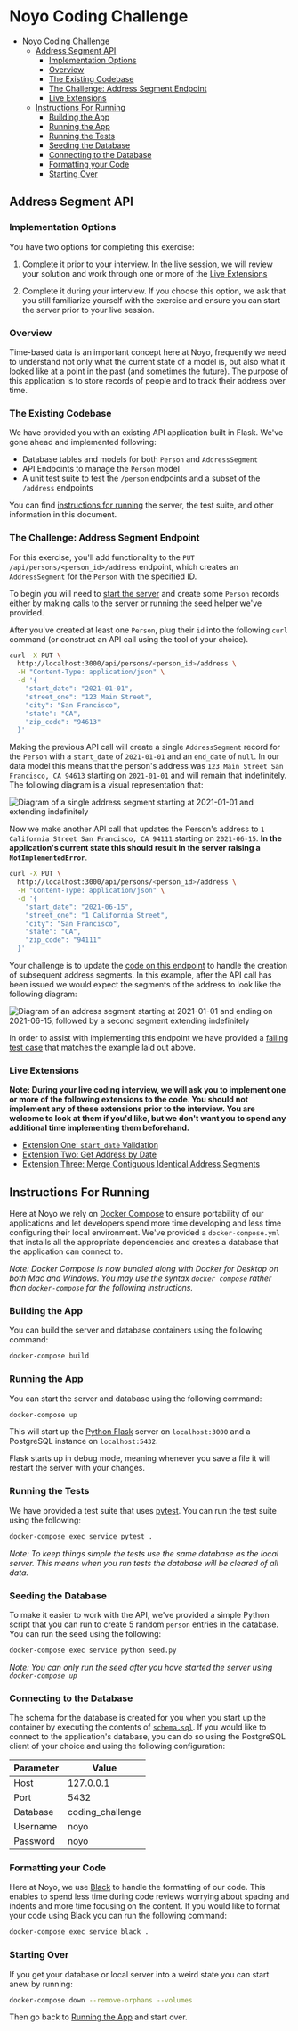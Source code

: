 # Noyo Coding Challenge

- [Noyo Coding Challenge](#noyo-coding-challenge)
  - [Address Segment API](#address-segment-api)
    - [Implementation Options](#implementation-options)
    - [Overview](#overview)
    - [The Existing Codebase](#the-existing-codebase)
    - [The Challenge: Address Segment Endpoint](#the-challenge-address-segment-endpoint)
    - [Live Extensions](#live-extensions)
  - [Instructions For Running](#instructions-for-running)
    - [Building the App](#building-the-app)
    - [Running the App](#running-the-app)
    - [Running the Tests](#running-the-tests)
    - [Seeding the Database](#seeding-the-database)
    - [Connecting to the Database](#connecting-to-the-database)
    - [Formatting your Code](#formatting-your-code)
    - [Starting Over](#starting-over)

## Address Segment API

### Implementation Options

You have two options for completing this exercise:
1. Complete it prior to your interview. In the live session, we will review your solution and work through one or more of the [Live Extensions](#live-extensions)

2. Complete it during your interview. If you choose this option, we ask that you still familiarize yourself with the exercise and ensure you can start the server prior to your live session.

### Overview

Time-based data is an important concept here at Noyo, frequently we need to understand not only what the current state of a model is, but also what it looked like at a point in the past (and sometimes the future). The purpose of this application is to store records of people and to track their address over time.


### The Existing Codebase

We have provided you with an existing API application built in Flask. We've gone ahead and implemented following:

* Database tables and models for both `Person` and `AddressSegment`
* API Endpoints to manage the `Person` model
* A unit test suite to test the `/person` endpoints and a subset of the `/address` endpoints

You can find [instructions for running](#instructions-for-running) the server, the test suite, and other information in this document.

### The Challenge: Address Segment Endpoint

For this exercise, you'll add functionality to the `PUT /api/persons/<person_id>/address` endpoint, which creates an `AddressSegment` for the `Person` with the specified ID.

To begin you will need to [start the server](#running-the-app) and create some `Person` records either by making calls to the server or running the [seed](#seeding-the-database) helper we've provided.

After you've created at least one `Person`, plug their `id` into the following `curl` command (or construct an API call using the tool of your choice).  

```bash
curl -X PUT \
  http://localhost:3000/api/persons/<person_id>/address \
  -H "Content-Type: application/json" \
  -d '{
    "start_date": "2021-01-01",
    "street_one": "123 Main Street",
    "city": "San Francisco",
    "state": "CA",
    "zip_code": "94613"
  }'
```

Making the previous API call will create a single `AddressSegment` record for the `Person` with a `start_date` of `2021-01-01` and an `end_date` of `null`. In our data model this means that the person's address was `123 Main Street San Francisco, CA 94613` starting on `2021-01-01` and will remain that indefinitely. The following diagram is a visual representation that:

![Diagram of a single address segment starting at 2021-01-01 and extending indefinitely](/docs/address_one_segment.png)

Now we make another API call that updates the Person's address to `1 California Street San Francisco, CA 94111` starting on `2021-06-15`. **In the application's current state this should result in the server raising a `NotImplementedError`**.

```bash
curl -X PUT \
  http://localhost:3000/api/persons/<person_id>/address \
  -H "Content-Type: application/json" \
  -d '{
    "start_date": "2021-06-15",
    "street_one": "1 California Street",
    "city": "San Francisco",
    "state": "CA",
    "zip_code": "94111"
  }'
```

Your challenge is to update the [code on this endpoint](/service/api/addresses.py#L68) to handle the creation of subsequent address segments. In this example, after the API call has been issued we would expect the segments of the address to look like the following diagram:

![Diagram of an address segment starting at 2021-01-01 and ending on 2021-06-15, followed by a second segment extending indefinitely](/docs/address_two_segment.png)

In order to assist with implementing this endpoint we have provided a [failing test case](/tests/api/test_addresses.py#L99) that matches the example laid out above.

### Live Extensions

**Note: During your live coding interview, we will ask you to implement one or more of the following extensions to the code. You should not implement any of these extensions prior to the interview. You are welcome to look at them if you'd like, but we don't want you to spend any additional time implementing them beforehand.**

* [Extension One: `start_date` Validation](/docs/extension_one.md)
* [Extension Two: Get Address by Date](/docs/extension_two.md)
* [Extension Three: Merge Contiguous Identical Address Segments](/docs/extension_three.md)


## Instructions For Running

Here at Noyo we rely on [Docker Compose](https://docs.docker.com/compose/) to ensure portability of our applications and let developers spend more time developing and less time configuring their local environment. We've provided a `docker-compose.yml` that installs all the appropriate dependencies and creates a database that the application can connect to.

*Note: Docker Compose is now bundled along with Docker for Desktop on both Mac and Windows. You may use the syntax `docker compose` rather than `docker-compose` for the following instructions.*

### Building the App

You can build the server and database containers using the following command:

```bash
docker-compose build
```

### Running the App

You can start the server and database using the following command:

```bash
docker-compose up
```

This will start up the [Python Flask](https://flask.palletsprojects.com/en/1.1.x/) server on `localhost:3000` and a PostgreSQL instance on `localhost:5432`.

Flask starts up in debug mode, meaning whenever you save a file it will restart the server with your changes.

### Running the Tests

We have provided a test suite that uses [pytest](https://docs.pytest.org/en/stable/). You can run the test suite using the following:

```bash
docker-compose exec service pytest .
```

*Note: To keep things simple the tests use the same database as the local server. This means when you run tests the database will be cleared of all data.*

### Seeding the Database

To make it easier to work with the API, we've provided a simple Python script that you can run to create 5 random `person` entries in the database. You can run the seed using the following:

```bash
docker-compose exec service python seed.py
```

*Note: You can only run the seed after you have started the server using `docker-compose up`*

### Connecting to the Database

The schema for the database is created for you when you start up the container by executing the contents of [`schema.sql`](/schema.sql). If you would like to connect to the application's database, you can do so using the PostgreSQL client of your choice and using the following configuration:

|Parameter|Value|
|-|-|
|Host|127.0.0.1|
|Port|5432
|Database|coding_challenge|
|Username|noyo|
|Password|noyo|

### Formatting your Code

Here at Noyo, we use [Black](https://github.com/psf/black) to handle the formatting of our code. This enables to spend less time during code reviews worrying about spacing and indents and more time focusing on the content. If you would like to format your code using Black you can run the following command:

```bash
docker-compose exec service black .
```

### Starting Over

If you get your database or local server into a weird state you can start anew by running:

```bash
docker-compose down --remove-orphans --volumes
```

Then go back to [Running the App](#running-the-app) and start over.
